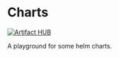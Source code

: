 # Charts

[![Artifact HUB](https://img.shields.io/endpoint?url=https://artifacthub.io/badge/repository/austince-charts)](https://artifacthub.io/packages/search?repo=austince-charts)

A playground for some helm charts.
